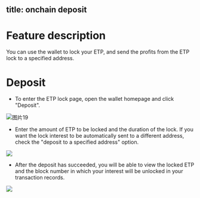 title: onchain deposit
---

#  Feature description
You can use the wallet to lock your ETP, and send the profits from the ETP lock to a specified address.

# Deposit

-  To enter the ETP lock page, open the wallet homepage and click "Deposit".

![图片19](https://i.imgur.com/p4kok6W.png)

-  Enter the amount of ETP to be locked and the duration of the lock. If you want the lock interest to be automatically sent to a different address, check the "deposit to a specified address" option.

![](https://i.imgur.com/xexFksJ.png)

- After the deposit has succeeded, you will be able to view the locked ETP and the block number in which your interest will be unlocked in your transaction records. 

![](https://i.imgur.com/hpS2STA.png)
